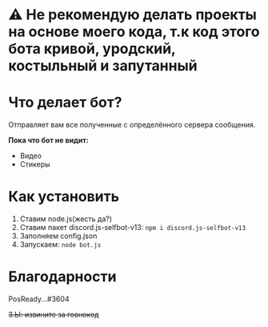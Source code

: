 # ⚠️ Не рекомендую делать проекты на основе моего кода, т.к код этого бота кривой, уродский, костыльный и запутанный

# Что делает бот?
Отправляет вам все полученные с определённого сервера сообщения.

**Пока что бот не видит:**
- Видео
- Стикеры

# Как установить
1. Ставим node.js(жесть да?)
2. Ставим пакет discord.js-selfbot-v13: `npm i discord.js-selfbot-v13`
3. Заполняем config.json
4. Запускаем: `node bot.js`

# Благодарности
PosReady...#3604


~~З.Ы: извините за говнокод~~
